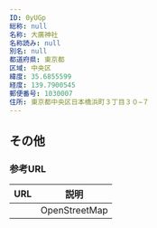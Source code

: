 ```yaml
---
ID: 0yUGp
総称: null
名称: 大廣神社
名称読み: null
別名: null
都道府県: 東京都
区域: 中央区
緯度: 35.6855599
経度: 139.7900545
郵便番号: 1030007
住所: 東京都中央区日本橋浜町３丁目３０−７
---
```


## その他

### 参考URL

| URL | 説明          |
| --- | ------------- |
|     | OpenStreetMap |

